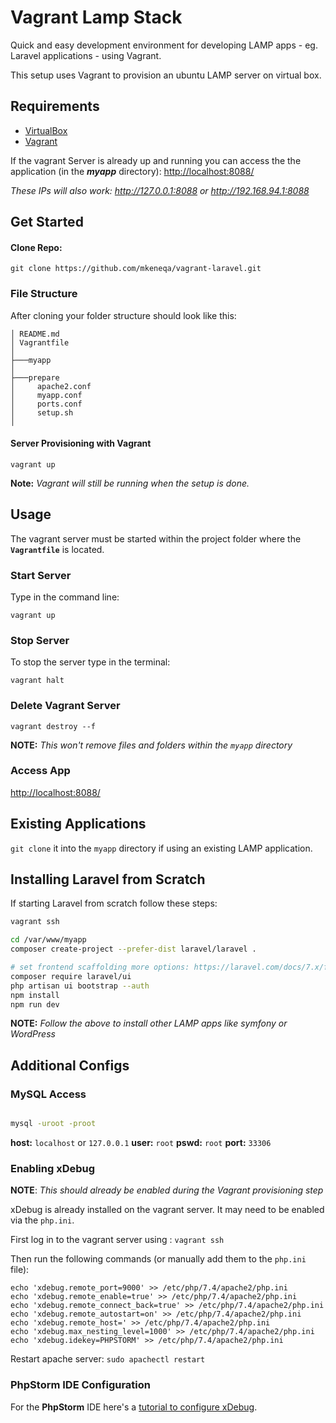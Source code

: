 # Vagrant Lamp Stack

Quick and easy development environment for developing LAMP apps - eg. Laravel applications - using Vagrant.

This setup uses Vagrant to provision an ubuntu LAMP server on virtual box.

## Requirements

- [VirtualBox](https://www.virtualbox.org/wiki/Downloads)
- [Vagrant](https://www.vagrantup.com/downloads.html)

If the vagrant Server is already up and running you can access the the application (in the **_myapp_** directory):  <http://localhost:8088/>

_These IPs will also work: <http://127.0.0.1:8088> or <http://192.168.94.1:8088>_


## Get Started


#### Clone Repo:

```
git clone https://github.com/mkeneqa/vagrant-laravel.git
```

### File Structure

After cloning your folder structure should look like this:

```
│ README.md
│ Vagrantfile
│
├───myapp
│
├───prepare
│     apache2.conf
│     myapp.conf
│     ports.conf
│     setup.sh
│
```

#### Server Provisioning with Vagrant

```
vagrant up
```

**Note:** _Vagrant will still be running when the setup is done._


## Usage

The vagrant server must be started within the project folder where the __`Vagrantfile`__ is located.


### Start Server

Type in the command line:

```
vagrant up
```


### Stop Server

To stop the server type in the terminal:

```
vagrant halt
```

### Delete Vagrant Server

```
vagrant destroy --f
```

**NOTE:** _This won't remove files and folders within the `myapp` directory_


### Access App
<http://localhost:8088/>


## Existing Applications

`git clone` it into  the `myapp` directory if using an existing LAMP application.

## Installing Laravel from Scratch
If starting Laravel from scratch follow these steps:

```bash
vagrant ssh

cd /var/www/myapp
composer create-project --prefer-dist laravel/laravel .

# set frontend scaffolding more options: https://laravel.com/docs/7.x/frontend
composer require laravel/ui
php artisan ui bootstrap --auth
npm install
npm run dev
```

**NOTE:** _Follow the above to install other LAMP apps like symfony or WordPress_

## Additional Configs


### MySQL Access

```bash

mysql -uroot -proot

```
**host:** `localhost` or `127.0.0.1`
**user:** `root`
**pswd:** `root`
**port:** `33306` 


### Enabling xDebug

**NOTE**: _This should already be enabled during the Vagrant provisioning step_

xDebug is already installed on the vagrant server. It may need to be enabled via the `php.ini`.

First log in to the vagrant server using : `vagrant ssh`

Then run the following commands (or manually add them to the `php.ini` file):

```
echo 'xdebug.remote_port=9000' >> /etc/php/7.4/apache2/php.ini
echo 'xdebug.remote_enable=true' >> /etc/php/7.4/apache2/php.ini
echo 'xdebug.remote_connect_back=true' >> /etc/php/7.4/apache2/php.ini
echo 'xdebug.remote_autostart=on' >> /etc/php/7.4/apache2/php.ini
echo 'xdebug.remote_host=' >> /etc/php/7.4/apache2/php.ini
echo 'xdebug.max_nesting_level=1000' >> /etc/php/7.4/apache2/php.ini
echo 'xdebug.idekey=PHPSTORM' >> /etc/php/7.4/apache2/php.ini
```
Restart apache server: `sudo apachectl restart`

### PhpStorm IDE Configuration

For the __PhpStorm__ IDE here's a [tutorial to configure xDebug](https://odan.github.io/2019/01/19/install-xdebug-and-configure-phpstorm-for-vagrant.html).